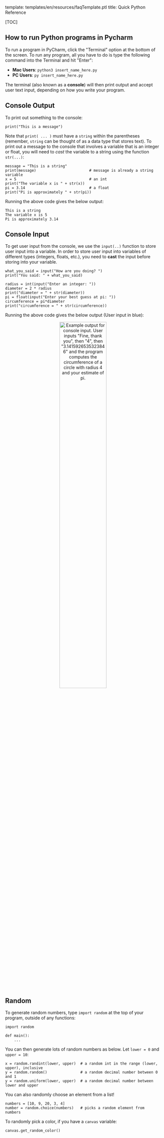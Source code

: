 template: templates/en/resources/faqTemplate.ptl
title: Quick Python Reference

[TOC]

## How to run Python programs in Pycharm
To run a program in PyCharm, click the "Terminal" option at the bottom of the screen. To run any program, all you have to do is type the following command into the Terminal and hit "Enter":

* **Mac Users**: `python3 insert_name_here.py`
* **PC Users**: `py insert_name_here.py`

The terminal (also known as a **console**) will then print output and accept user text input, depending on how you write your program.

## Console Output
To print out something to the console:

    print("This is a message")

Note that `print( ... )` must have a `string` within the parentheses (remember, `string` can be thought of as a data type that stores text). To print out a message to the console that involves a variable that is an integer or float, you will need to *cast* the variable to a string using the function `str(...)`:

```
message = "This is a string"
print(message)                        # message is already a string variable
x = 5                                 # an int
print("The variable x is " + str(x))
pi = 3.14                             # a float
print("Pi is approximately " + str(pi))
```

Running the above code gives the below output:

```
This is a string
The variable x is 5
Pi is approximately 3.14
```

## Console Input
To get user input from the console, we use the ```input(..)``` function to store user input into a variable. In order to store user input into variables of different types (integers, floats, etc.), you need to **cast** the input before storing into your variable.

```
what_you_said = input("How are you doing? ")
print("You said: " + what_you_said)

radius = int(input("Enter an integer: "))
diameter = 2 * radius
print("diameter = " + str(diameter))
pi = float(input("Enter your best guess at pi: "))
circumference = pi*diameter
print("circumference = " + str(circumference))
```

Running the above code gives the below output (User input in blue):

<center>
<img
  src="{{pathToRoot}}img/resources/quick-python/input_demo.png"
  class="img-fluid mx-auto d-block"
  style="width: 55%"
  alt='Example output for console input. User inputs "Fine, thank you", then "4", then "3.1415926535323846" and the program computes the circumference of a circle with radius 4 and your estimate of pi.'
/>
</center>

## Random

To generate random numbers, type `import random` at the top of your program, outside of any functions:

```
import random

def main():
    ...
```

You can then generate lots of random numbers as below. Let `lower = 0` and `upper = 10`:

```
x = random.randint(lower, upper)  # a random int in the range (lower, upper), inclusive
y = random.random()               # a random decimal number between 0 and 1
y = random.uniform(lower, upper)  # a random decimal number between lower and upper
```

You can also randomly choose an element from a list!

```
numbers = [10, 9, 20, 3, 4]
number = random.choice(numbers)   # picks a random element from numbers
```

To randomly pick a color, if you have a `canvas` variable:
```
canvas.get_random_color()
```
